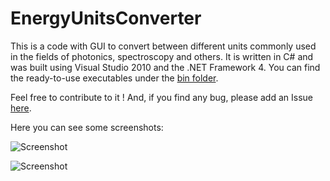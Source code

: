 # EnergyUnitsConverter
This is a code with GUI to convert between different units commonly used in the fields of photonics, spectroscopy and others. It is written in C# and was built using Visual Studio 2010 and the .NET Framework 4. You can find the ready-to-use executables under the [bin folder](/bin). 

Feel free to contribute to it ! And, if you find any bug, please add an Issue [here](https://github.com/gcorthey/EnergyUnitsConverter/issues/new).

Here you can see some screenshots:

![Screenshot](https://github.com/gcorthey/EnergyUnitsConverter/tree/master/Figures/screenshot2.png "Screenshot")

![Screenshot](https://github.com/gcorthey/EnergyUnitsConverter/tree/master/Figures/screenshot1.png "Screenshot")





